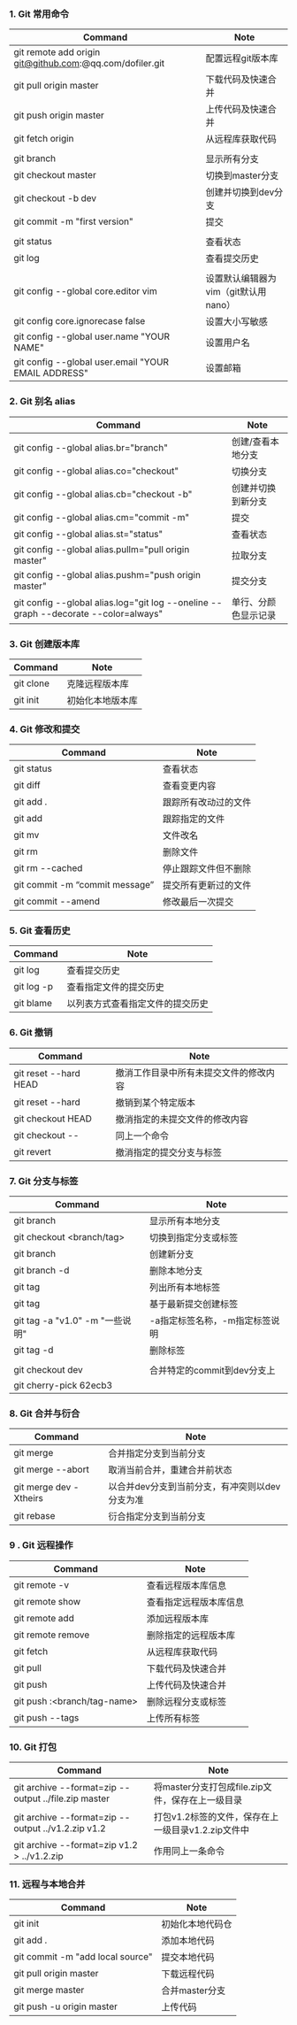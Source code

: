 ### 1. Git 常用命令

| Command                                                      | Note                                 |
| ------------------------------------------------------------ | ------------------------------------ |
| git remote add origin git@github.com:<YourName>@qq.com/dofiler.git | 配置远程git版本库                    |
| git pull origin master                                       | 下载代码及快速合并                   |
| git push origin master                                       | 上传代码及快速合并                   |
| git fetch origin                                             | 从远程库获取代码                     |
|                                                              |                                      |
| git branch                                                   | 显示所有分支                         |
| git checkout master                                          | 切换到master分支                     |
| git checkout -b dev                                          | 创建并切换到dev分支                  |
| git commit -m "first version"                                | 提交                                 |
|                                                              |                                      |
| git status                                                   | 查看状态                             |
| git log                                                      | 查看提交历史                         |
|                                                              |                                      |
| git config --global core.editor vim                          | 设置默认编辑器为vim（git默认用nano） |
| git config core.ignorecase false                             | 设置大小写敏感                       |
| git config --global user.name "YOUR NAME"                    | 设置用户名                           |
| git config --global user.email "YOUR EMAIL ADDRESS"          | 设置邮箱                             |



### 2. Git 别名 alias

| Command                                                      | Note                 |
| ------------------------------------------------------------ | -------------------- |
| git config --global alias.br="branch"                        | 创建/查看本地分支    |
| git config --global alias.co="checkout"                      | 切换分支             |
| git config --global alias.cb="checkout -b"                   | 创建并切换到新分支   |
| git config --global alias.cm="commit -m"                     | 提交                 |
| git config --global alias.st="status"                        | 查看状态             |
| git config --global alias.pullm="pull origin master"         | 拉取分支             |
| git config --global alias.pushm="push origin master"         | 提交分支             |
| git config --global alias.log="git log --oneline --graph --decorate --color=always" | 单行、分颜色显示记录 |



### 3. Git 创建版本库

| Command         | Note             |
| --------------- | ---------------- |
| git clone <url> | 克隆远程版本库   |
| git init        | 初始化本地版本库 |



### 4. Git 修改和提交 

| Command                        | Note                 |
| ------------------------------ | -------------------- |
| git status                     | 查看状态             |
| git diff                       | 查看变更内容         |
| git add .                      | 跟踪所有改动过的文件 |
| git add <file>                 | 跟踪指定的文件       |
| git mv <old> <new>             | 文件改名             |
| git rm <file>                  | 删除文件             |
| git rm --cached <file>         | 停止跟踪文件但不删除 |
| git commit -m “commit message” | 提交所有更新过的文件 |
| git commit --amend             | 修改最后一次提交     |



### 5. Git 查看历史

| Command           | Note                             |
| ----------------- | -------------------------------- |
| git log           | 查看提交历史                     |
| git log -p <file> | 查看指定文件的提交历史           |
| git blame <file>  | 以列表方式查看指定文件的提交历史 |



### 6. Git 撤销

| Command                    | Note                                   |
| -------------------------- | -------------------------------------- |
| git reset --hard HEAD      | 撤消工作目录中所有未提交文件的修改内容 |
| git reset --hard <version> | 撤销到某个特定版本                     |
| git checkout HEAD <file>   | 撤消指定的未提交文件的修改内容         |
| git checkout -- <file>     | 同上一个命令                           |
| git revert <commit>        | 撤消指定的提交分支与标签               |



### 7. Git 分支与标签

| Command                         | Note                           |
| ------------------------------- | ------------------------------ |
| git branch                      | 显示所有本地分支               |
| git checkout <branch/tag>       | 切换到指定分支或标签           |
| git branch <new-branch>         | 创建新分支                     |
| git branch -d <branch>          | 删除本地分支                   |
| git tag                         | 列出所有本地标签               |
| git tag <tagname>               | 基于最新提交创建标签           |
| git tag -a "v1.0" -m "一些说明" | -a指定标签名称，-m指定标签说明 |
| git tag -d <tagname>            | 删除标签                       |
|                                 |                                |
| git checkout dev                | 合并特定的commit到dev分支上    |
| git cherry-pick 62ecb3          |                                |



### 8. Git 合并与衍合

| Command                | Note                                           |
| ---------------------- | ---------------------------------------------- |
| git merge <branch>     | 合并指定分支到当前分支                         |
| git merge --abort      | 取消当前合并，重建合并前状态                   |
| git merge dev -Xtheirs | 以合并dev分支到当前分支，有冲突则以dev分支为准 |
| git rebase <branch>    | 衍合指定分支到当前分支                         |



### 9 . Git 远程操作

| Command                              | Note                   |
| ------------------------------------ | ---------------------- |
| git remote -v                        | 查看远程版本库信息     |
| git remote show <remote>             | 查看指定远程版本库信息 |
| git remote add <remote> <url>        | 添加远程版本库         |
| git remote remove <remote>           | 删除指定的远程版本库   |
| git fetch <remote>                   | 从远程库获取代码       |
| git pull <remote> <branch>           | 下载代码及快速合并     |
| git push <remote> <branch>           | 上传代码及快速合并     |
| git push <remote> :<branch/tag-name> | 删除远程分支或标签     |
| git push --tags                      | 上传所有标签           |



### 10. Git 打包

| Command                                              | Note                                               |
| ---------------------------------------------------- | -------------------------------------------------- |
| git archive --format=zip --output ../file.zip master | 将master分支打包成file.zip文件，保存在上一级目录   |
| git archive --format=zip --output ../v1.2.zip v1.2   | 打包v1.2标签的文件，保存在上一级目录v1.2.zip文件中 |
| git archive --format=zip v1.2 > ../v1.2.zip          | 作用同上一条命令                                   |



### 11. 远程与本地合并

| Command                          | Note             |
| -------------------------------- | ---------------- |
| git init                         | 初始化本地代码仓 |
| git add .                        | 添加本地代码     |
| git commit -m "add local source" | 提交本地代码     |
| git pull origin master           | 下载远程代码     |
| git merge master                 | 合并master分支   |
| git push -u origin master        | 上传代码         |

